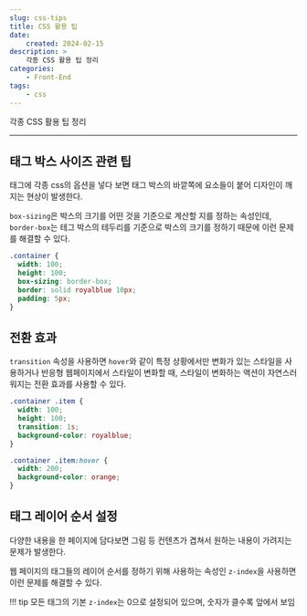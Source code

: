 ```yaml
---
slug: css-tips
title: CSS 활용 팁
date:
    created: 2024-02-15
description: >
    각종 CSS 활용 팁 정리
categories:
    - Front-End
tags:
    - css
---
```


각종 CSS 활용 팁 정리  

<!-- more -->

---

## 태그 박스 사이즈 관련 팁

태그에 각종 css의 옵션을 넣다 보면 태그 박스의 바깥쪽에 요소들이 붙어 디자인이 깨지는 현상이 발생한다.  

`box-sizing`은 박스의 크기를 어떤 것을 기준으로 계산할 지를 정하는 속성인데, `border-box`는 테그 박스의 테두리를 기준으로 박스의 크기를 정하기 때문에 이런 문제를 해결할 수 있다.  

```css
.container {
  width: 100;
  height: 100;
  box-sizing: border-box;
  border: solid royalblue 10px;
  padding: 5px;
}
```

## 전환 효과

`transition` 속성을 사용하면 `hover`와 같이 특정 상황에서만 변화가 있는 스타일을 사용하거나 반응형 웹페이지에서 스타일이 변화할 때, 스타일이 변화하는 액션이 자연스러워지는 전환 효과를 사용할 수 있다.  

```css
.container .item {
  width: 100;
  height: 100;
  transition: 1s;
  background-color: royalblue;
}

.container .item:hover {
  width: 200;
  background-color: orange;
}
```

## 태그 레이어 순서 설정

다양한 내용을 한 페이지에 담다보면 그림 등 컨텐츠가 겹쳐서 원하는 내용이 가려지는 문제가 발생한다.  

웹 페이지의 태그들의 레이어 순서를 정하기 위해 사용하는 속성인 `z-index`을 사용하면 이런 문제를 해결할 수 있다.  

!!! tip
    모든 태그의 기본 `z-index`는 0으로 설정되어 있으며, 숫자가 클수록 앞에서 보임
